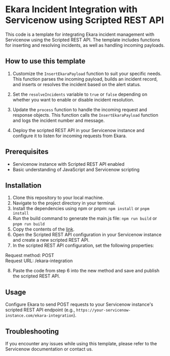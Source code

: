 # Ekara Incident Integration with Servicenow using Scripted REST API

This code is a template for integrating Ekara incident management with Servicenow using the Scripted REST API. The template includes functions for inserting and resolving incidents, as well as handling incoming payloads.

## How to use this template

1. Customize the `InsertEkaraPayload` function to suit your specific needs. This function parses the incoming payload, builds an incident record, and inserts or resolves the incident based on the alert status.

2. Set the `resolveIncidents` variable to `true` or `false` depending on whether you want to enable or disable incident resolution.

3. Update the `process` function to handle the incoming request and response objects. This function calls the `InsertEkaraPayload` function and logs the incident number and message.

4. Deploy the scripted REST API in your Servicenow instance and configure it to listen for incoming requests from Ekara.

## Prerequisites

- Servicenow instance with Scripted REST API enabled
- Basic understanding of JavaScript and Servicenow scripting

## Installation

1. Clone this repository to your local machine.
2. Navigate to the project directory in your terminal.
3. Install the dependencies using npm or pnpm:
   `npm install`
   or
   `pnpm install`
4. Run the build command to generate the main.js file:
   `npm run build`
   or
   `pnpm run build`
5. Copy the contents of the [link](./src/main.js).
6. Open the Scripted REST API configuration in your Servicenow instance and create a new scripted REST API.
7. In the scripted REST API configuration, set the following properties:

Request method: POST<br />
Request URL: /ekara-integration<br />

8. Paste the code from step 6 into the new method and save and publish the scripted REST API.

## Usage

Configure Ekara to send POST requests to your Servicenow instance's scripted REST API endpoint (e.g., `https://your-servicenow-instance.com/ekara-integration`).

## Troubleshooting

If you encounter any issues while using this template, please refer to the Servicenow documentation or contact us.
